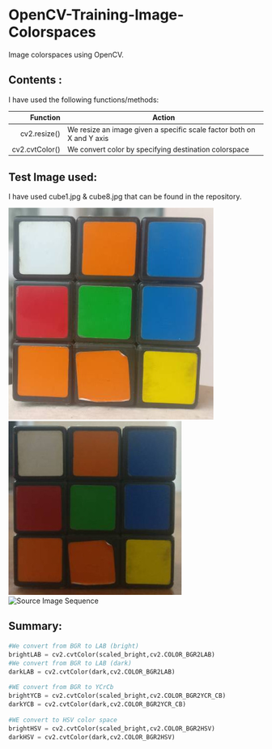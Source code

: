 # OpenCV-Training-Image-Colorspaces

Image colorspaces using OpenCV.
## Contents :
I have used the following functions/methods:

| Function        |Action                                                                        |
|----------------:|------------------------------------------------------------------------------|
|cv2.resize()     |We resize an image given a specific scale factor both on X and Y axis         |
|cv2.cvtColor()   |We convert color by specifying destination colorspace                         |

## Test Image used: 
I have used cube1.jpg & cube8.jpg that can be found in the repository.

![Source Image Sequence](cube1.jpg)
![Source Image Sequence](cube8.jpg)
![Source Image Sequence](https://learnopencv.com/wp-content/uploads/2017/05/components-bgr.png)
## Summary:

```python
#We convert from BGR to LAB (bright)
brightLAB = cv2.cvtColor(scaled_bright,cv2.COLOR_BGR2LAB)
#We convert from BGR to LAB (dark)
darkLAB = cv2.cvtColor(dark,cv2.COLOR_BGR2LAB)
```
```python
#WE convert from BGR to YCrCb
brightYCB = cv2.cvtColor(scaled_bright,cv2.COLOR_BGR2YCR_CB)
darkYCB = cv2.cvtColor(dark,cv2.COLOR_BGR2YCR_CB)
```
```python
#WE convert to HSV color space
brightHSV = cv2.cvtColor(scaled_bright,cv2.COLOR_BGR2HSV)
darkHSV = cv2.cvtColor(dark,cv2.COLOR_BGR2HSV)
```

